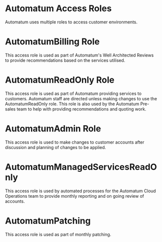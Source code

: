# Automatum Access Roles
Automatum uses multiple roles to access customer environments. 
# AutomatumBilling Role
This access role is used as part of Automatum's Well Architected Reviews to provide recommendations based on the services utilised.
# AutomatumReadOnly Role
This access role is used as part of Automatum providing services to customers. Automatum staff are directed unless making changes to use the AutomatumReadOnly role. This role is also used by the Automatum Pre-sales team to help with providing recommendations and quoting work.
# AutomatumAdmin Role
This access role is used to make changes to customer accounts after discussion and planning of changes to be applied.
# AutomatumManagedServicesReadOnly
This access role is used by automated processes for the Automatum Cloud Operations team to provide monthly reporting and on going review of accounts.
# AutomatumPatching
This access role is used as part of monthly patching.
